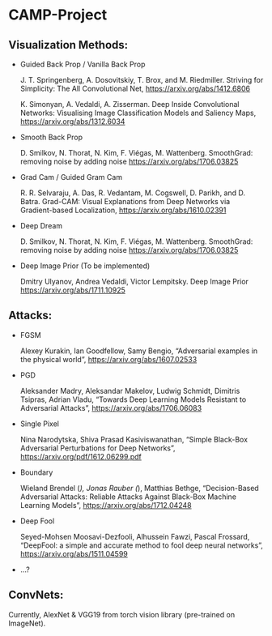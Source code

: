 # CAMP-Project
## Visualization Methods:

* Guided Back Prop / Vanilla Back Prop

    J. T. Springenberg, A. Dosovitskiy, T. Brox, and M. Riedmiller. Striving for Simplicity: The All Convolutional Net, https://arxiv.org/abs/1412.6806
    
    K. Simonyan, A. Vedaldi, A. Zisserman. Deep Inside Convolutional Networks: Visualising Image Classification Models and Saliency Maps, https://arxiv.org/abs/1312.6034
    
* Smooth Back Prop

    D. Smilkov, N. Thorat, N. Kim, F. Viégas, M. Wattenberg. SmoothGrad: removing noise by adding noise https://arxiv.org/abs/1706.03825
* Grad Cam / Guided Gram Cam

    R. R. Selvaraju, A. Das, R. Vedantam, M. Cogswell, D. Parikh, and D. Batra. Grad-CAM: Visual Explanations from Deep Networks via Gradient-based Localization, https://arxiv.org/abs/1610.02391
    
* Deep Dream

    D. Smilkov, N. Thorat, N. Kim, F. Viégas, M. Wattenberg. SmoothGrad: removing noise by adding noise https://arxiv.org/abs/1706.03825
    
* Deep Image Prior (To be implemented)

    Dmitry Ulyanov, Andrea Vedaldi, Victor Lempitsky. Deep Image Prior https://arxiv.org/abs/1711.10925

## Attacks:

* FGSM

    Alexey Kurakin, Ian Goodfellow, Samy Bengio, “Adversarial examples in the physical world”,
https://arxiv.org/abs/1607.02533
* PGD

    Aleksander Madry, Aleksandar Makelov, Ludwig Schmidt, Dimitris Tsipras, Adrian Vladu, “Towards Deep Learning Models Resistant to Adversarial Attacks”, https://arxiv.org/abs/1706.06083
* Single Pixel

    Nina Narodytska, Shiva Prasad Kasiviswanathan, “Simple Black-Box Adversarial Perturbations for Deep Networks”, https://arxiv.org/pdf/1612.06299.pdf
* Boundary

    Wieland Brendel (*), Jonas Rauber (*), Matthias Bethge, “Decision-Based Adversarial Attacks: Reliable Attacks Against Black-Box Machine Learning Models”, https://arxiv.org/abs/1712.04248
* Deep Fool

    Seyed-Mohsen Moosavi-Dezfooli, Alhussein Fawzi, Pascal Frossard, “DeepFool: a simple and accurate method to fool deep neural networks”, https://arxiv.org/abs/1511.04599
    
* ...?
    
## ConvNets:
  Currently, AlexNet & VGG19 from torch vision library (pre-trained on ImageNet).
